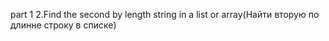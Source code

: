 part 1 
2.Find the second by length string in a list or array(Найти вторую по длинне строку в списке)
